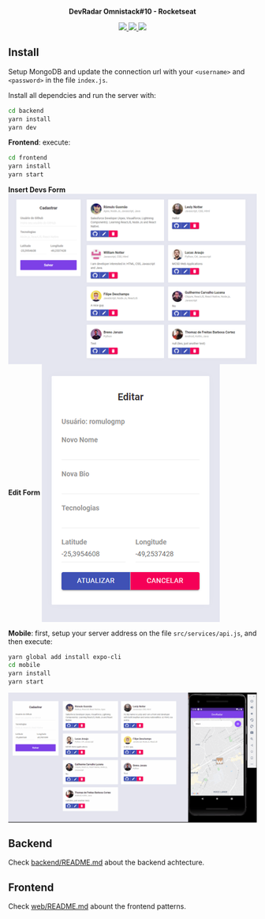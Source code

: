 <p align="center"><strong>DevRadar Omnistack#10 - Rocketseat </strong></p>
<p align="center">
  <a aria-label="Versão do Node" href="https://github.com/nodejs/node/blob/master/doc/changelogs/CHANGELOG_V12.md#12.14.1">
    <img src="https://img.shields.io/badge/node.js@lts-12.14.1-informational?logo=Node.JS"></img>
  </a>
  <a aria-label="Versão do React" href="https://github.com/facebook/react/blob/master/CHANGELOG.md#16120-november-14-2019">
    <img src="https://img.shields.io/badge/react-16.12.0-informational?logo=react"></img>
  </a>
  <a aria-label="Versão do Expo" href="https://www.npmjs.com/package/expo-cli/v/3.11.5">
    <img src="https://img.shields.io/badge/expo--CLI-3.11.5-informational?logo=expo"></img>
  </a>
</p>

## Install
Setup MongoDB and update the connection url with your `<username>` and `<password>` in the file `index.js`.  

Install all dependcies and run the server with:
```bash
cd backend
yarn install
yarn dev
```
**Frontend**: execute:
```bash
cd frontend
yarn install
yarn start
```
<strong>Insert Devs Form</strong>
<img align="center" src="./static/insertPage.PNG"></img>
<strong>Edit Form</strong>
<img align="center" src="./static/editForm.PNG"></img>

**Mobile**: first, setup your server address on the file `src/services/api.js`, and then execute:
```bash
yarn global add install expo-cli
cd mobile
yarn install
yarn start
```
<img align="center" src="./static/mobile.gif"></img>

## Backend
Check [backend/README.md](./backend) about the backend achtecture.

## Frontend
Check [web/README.md](./web) abount the frontend patterns.